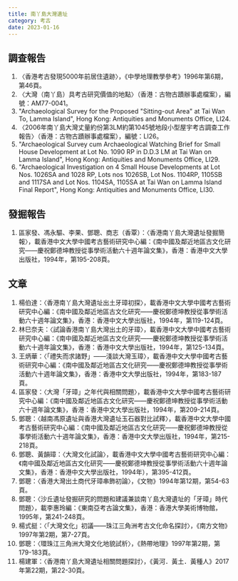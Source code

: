 ```yaml
---
title: 南丫島大灣遺址
category: 考古
date: 2023-01-16
---
```

## 調查報告
1. 〈香港考古發現5000年前居住遺跡〉，《中學地理教學參考》1996年第6期，第46頁。
2. 〈大灣（南丫島）具考古研究價值的地點〉（香港：古物古蹟辦事處檔案），編號：AM77-0041。
3. "Archaeological Survey for the Proposed "Sitting-out Area" at Tai Wan To, Lamma Island", Hong Kong: Antiquities and Monuments Office, LI24.
4. 〈2006年南丫島大灣丈量約份第3LM約第1045號地段小型屋宇考古調查工作報告〉（香港：古物古蹟辦事處檔案），編號：LI26。
5. "Archaeological Survey cum Archaeological Watching Brief for Small House Development at Lot No. 1090 RP in D.D.3 LM at Tai Wan on Lamma Island", Hong Kong: Antiquities and Monuments Office, LI29.
6. "Archaeological Investigation on 4 Small House Developments at Lot Nos. 1026SA and 1028 RP, Lots nos 1026SB, Lot Nos. 1104RP, 1105SB and 1117SA and Lot Nos. 1104SA, 1105SA at Tai Wan on Lamma Island Final Report", Hong Kong: Antiquities and Monuments Office, LI30.
## 發掘報告
1. 區家發、馮永驅、李果、鄧聰、商志（香覃）：〈香港南丫島大灣遺址發掘簡報〉，載香港中文大學中國考古藝術研究中心編：《南中國及鄰近地區古文化研究——慶祝鄭德坤教授從事學術活動六十週年論文集》，香港：香港中文大學出版社，1994年，第195-208頁。
## 文章
1. 楊伯達：〈香港南丫島大灣遺址出土牙璋初探〉，載香港中文大學中國考古藝術研究中心編：《南中國及鄰近地區古文化研究——慶祝鄭德坤教授從事學術活動六十週年論文集》，香港：香港中文大學出版社，1994年，第119-124頁。
2. 林巳奈夫：〈試論香港南丫島大灣出土的牙璋〉，載香港中文大學中國考古藝術研究中心編：《南中國及鄰近地區古文化研究——慶祝鄭德坤教授從事學術活動六十週年論文集》，香港：香港中文大學出版社，1994年，第125-134頁。
3. 王炳華：〈「禮失而求諸野」——淺談大灣玉璋〉，載香港中文大學中國考古藝術研究中心編：《南中國及鄰近地區古文化研究——慶祝鄭德坤教授從事學術活動六十週年論文集》，香港：香港中文大學出版社，1994年，第183-187頁。
4. 區家發：〈大灣「牙璋」之年代與相關問題〉，載香港中文大學中國考古藝術研究中心編：《南中國及鄰近地區古文化研究——慶祝鄭德坤教授從事學術活動六十週年論文集》，香港：香港中文大學出版社，1994年，第209-214頁。
5. 鄧聰：〈越南馮原遺址與香港大灣遺址玉石器對比試釋〉，載香港中文大學中國考古藝術研究中心編：《南中國及鄰近地區古文化研究——慶祝鄭德坤教授從事學術活動六十週年論文集》，香港：香港中文大學出版社，1994年，第215-218頁。
6. 鄧聰、黃韻璋：〈大灣文化試論〉，載香港中文大學中國考古藝術研究中心編：《南中國及鄰近地區古文化研究——慶祝鄭德坤教授從事學術活動六十週年論文集》，香港：香港中文大學出版社，1994年），第395-412頁。
7.  鄧聰：〈香港大灣出土商代牙璋串飾初論〉，《文物》1994年第12期，第54-63頁。
8.  鄧聰：〈沙丘遺址發掘研究的問題和建議兼談南丫島大灣遺址的「牙璋」時代問題〉，載李惠玲編：《東南亞考古論文集》，香港：香港大學美術博物館，1995年，第241-248頁。
9.  楊式挺：〈「大灣文化」初議——珠江三角洲考古文化命名探討〉，《南方文物》1997年第2期，第7-27頁。
10. 鄧聰：〈環珠江三角洲大灣文化地貌試析〉，《熱帶地理》1997年第2期，第179-183頁。
11. 楊建軍：〈香港南丫島大灣遺址相關問題探討〉，《黃河．黃土．黃種人》2017年第22期，第22-30頁。